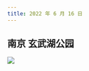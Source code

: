```yaml
---
title: 2022 年 6 月 16 日
---
```


## 南京 玄武湖公园

![](http://r.photo.store.qq.com/psc?/V12to3FW3aSvFz/bqQfVz5yrrGYSXMvKr.cqfcHPhtu7i3UIMCOBESTTx9qOm1XEt1CmHDClKTc4NLDIY6I8DdVK*5u2rx.Jlfu5bOnowXTNe6G5*3Ltkbxvvk!/r)
